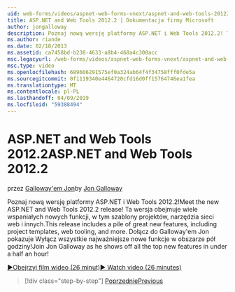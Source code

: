 ```yaml
---
uid: web-forms/videos/aspnet-web-forms-vnext/aspnet-and-web-tools-20122
title: ASP.NET and Web Tools 2012.2 | Dokumentacja firmy Microsoft
author: jongalloway
description: Poznaj nową wersję platformy ASP.NET i Web Tools 2012.2! Ta wersja obejmuje wiele wspaniałych nowych funkcji, w tym szablony projektów, narzędzia sieci web i innych. Jo...
ms.author: riande
ms.date: 02/18/2013
ms.assetid: ca7458bd-b238-4633-a8b4-468a4c300acc
msc.legacyurl: /web-forms/videos/aspnet-web-forms-vnext/aspnet-and-web-tools-20122
msc.type: video
ms.openlocfilehash: 689606291575ef0a324ab64f4f34758fff0fde5a
ms.sourcegitcommit: 0f1119340e4464720cfd16d0ff15764746ea1fea
ms.translationtype: MT
ms.contentlocale: pl-PL
ms.lasthandoff: 04/09/2019
ms.locfileid: "59388494"
---
```

# <a name="aspnet-and-web-tools-20122"></a><span data-ttu-id="85f68-105">ASP.NET and Web Tools 2012.2</span><span class="sxs-lookup"><span data-stu-id="85f68-105">ASP.NET and Web Tools 2012.2</span></span>

<span data-ttu-id="85f68-106">przez [Galloway'em Jon](https://github.com/jongalloway)</span><span class="sxs-lookup"><span data-stu-id="85f68-106">by [Jon Galloway](https://github.com/jongalloway)</span></span>

<span data-ttu-id="85f68-107">Poznaj nową wersję platformy ASP.NET i Web Tools 2012.2!</span><span class="sxs-lookup"><span data-stu-id="85f68-107">Meet the new ASP.NET and Web Tools 2012.2 release!</span></span> <span data-ttu-id="85f68-108">Ta wersja obejmuje wiele wspaniałych nowych funkcji, w tym szablony projektów, narzędzia sieci web i innych.</span><span class="sxs-lookup"><span data-stu-id="85f68-108">This release includes a pile of great new features, including project templates, web tooling, and more.</span></span> <span data-ttu-id="85f68-109">Dołącz do Galloway'em Jon pokazuje Wyłącz wszystkie najważniejsze nowe funkcje w obszarze pół godziny!</span><span class="sxs-lookup"><span data-stu-id="85f68-109">Join Jon Galloway as he shows off all the top new features in under a half an hour!</span></span>

[<span data-ttu-id="85f68-110">&#9654;Obejrzyj film wideo (26 minut)</span><span class="sxs-lookup"><span data-stu-id="85f68-110">&#9654; Watch video (26 minutes)</span></span>](https://channel9.msdn.com/Blogs/ASP-NET-Site-Videos/aspnet-and-web-tools-20122)

> [!div class="step-by-step"]
> [<span data-ttu-id="85f68-111">Poprzednie</span><span class="sxs-lookup"><span data-stu-id="85f68-111">Previous</span></span>](getting-started-with-the-next-version-of-aspnet.md)
